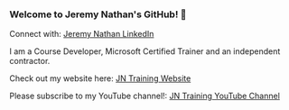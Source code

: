 ### Welcome to Jeremy Nathan's GitHub! 👋
Connect with: [Jeremy Nathan LinkedIn](https://www.linkedin.com/in/jeremy-nathan-24332a20/)

I am a Course Developer, Microsoft Certified Trainer and an independent contractor.

Check out my website here: [JN Training Website](https://www.jncomputertraining.com/)

Please subscribe to my YouTube channel!: [JN Training YouTube Channel](https://www.youtube.com/channel/UCKsyi_epOMJU57GB88tygLg)


<!--
**jeremynathan/jeremynathan** is a ✨ _special_ ✨ repository because its `README.md` (this file) appears on your GitHub profile.

Here are some ideas to get you started:

- 🔭 I’m currently working on ...
- 🌱 I’m currently learning ...
- 👯 I’m looking to collaborate on ...
- 🤔 I’m looking for help with ...
- 💬 Ask me about ...
- 📫 How to reach me: ...
- 😄 Pronouns: ...
- ⚡ Fun fact: ...
-->
